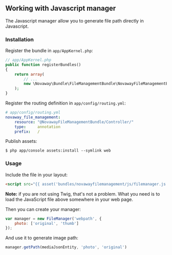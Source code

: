 ## Working with Javascript manager

The Javascript manager allow you to generate file path directly in Javascript.

### Installation

Register the bundle in `app/AppKernel.php`:

``` php
// app/AppKernel.php
public function registerBundles()
{
    return array(
        // ...
        new \Novaway\Bundle\FileManagementBundle\NovawayFileManagementBundle(),
    );
}
```

Register the routing definition in `app/config/routing.yml`:

``` yml
# app/config/routing.yml
novaway_file_management:
    resource: "@NovawayFileManagementBundle/Controller/"
    type:     annotation
    prefix:   /
```

Publish assets:

    $ php app/console assets:install --symlink web

### Usage

Include the file in your layout:

```html
<script src="{{ asset('bundles/novawayfilemanagement/js/filemanager.js') }}"></script>
```

**Note:** if you are not using Twig, that's not a problem. What you need is to
load the JavaScript file above somewhere in your web page.

Then you can create your manager:

```javascript
var manager = new FileManager('webpath', {
    photo: ['original', 'thumb']
});
```

And use it to generate image path:

```javascript
manager.getPath(mediaJsonEntity, 'photo', 'original')
```
